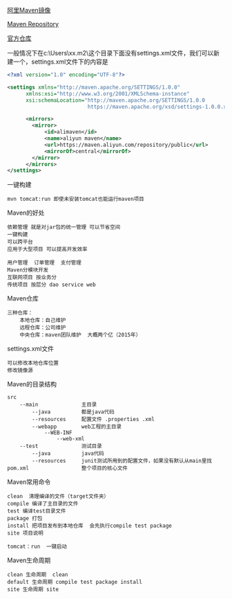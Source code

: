 [阿里Maven镜像](http://maven.aliyun.com/mvn/view)

[Maven Repository](https://mvnrepository.com/)

[官方仓库](https://search.maven.org/)

一般情况下在c:\Users\xx.m2\这个目录下面没有settings.xml文件，我们可以新建一个，settings.xml文件下的内容是

```xml
<?xml version="1.0" encoding="UTF-8"?>

<settings xmlns="http://maven.apache.org/SETTINGS/1.0.0"
      xmlns:xsi="http://www.w3.org/2001/XMLSchema-instance"
      xsi:schemaLocation="http://maven.apache.org/SETTINGS/1.0.0
                          https://maven.apache.org/xsd/settings-1.0.0.xsd">

      <mirrors>
        <mirror>  
            <id>alimaven</id>  
            <name>aliyun maven</name>  
            <url>https://maven.aliyun.com/repository/public</url>  
            <mirrorOf>central</mirrorOf>          
        </mirror>  
      </mirrors>
</settings>
```

一键构建

```
mvn tomcat:run 即使未安装tomcat也能运行maven项目
```

Maven的好处

```
依赖管理 就是对jar包的统一管理 可以节省空间
一键构建
可以跨平台
应用于大型项目 可以提高开发效率

用户管理  订单管理  支付管理
Maven分模块开发
互联网项目 按业务分
传统项目 按层分 dao service web
```

Maven仓库

```
三种仓库：
    本地仓库：自己维护
    远程仓库：公司维护
    中央仓库：maven团队维护  大概两个亿（2015年）
```

settings.xml文件

```
可以修改本地仓库位置
修改镜像源
```

Maven的目录结构

```
src
	--main           	主目录
		--java			都是java代码
		--resources		配置文件 .properties .xml
		--webapp		web工程的主目录
			--WEB-INF
				--web-xml
    --test				测试目录
    	--java			java代码
    	--resources		junit测试所用到的配置文件，如果没有默认从main里找
pom.xml 	 			整个项目的核心文件
```

Maven常用命令

```
clean  清理编译的文件（target文件夹）
compile 编译了主目录的文件
test 编译test目录文件
package 打包
install 把项目发布到本地仓库  会先执行compile test package
site 项目说明

tomcat：run  一键启动
```

Maven生命周期

```
clean 生命周期  clean
default 生命周期 compile test package install
site 生命周期 site 
```

